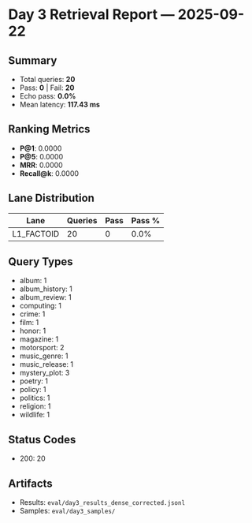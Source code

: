 # Day 3 Retrieval Report — 2025-09-22

## Summary

- Total queries: **20**
- Pass: **0**  |  Fail: **20**
- Echo pass: **0.0%**
- Mean latency: **117.43 ms**

## Ranking Metrics
- **P@1**: 0.0000
- **P@5**: 0.0000
- **MRR**: 0.0000
- **Recall@k**: 0.0000

## Lane Distribution
| Lane | Queries | Pass | Pass % |
|------|---------|------|--------|
| L1_FACTOID | 20 | 0 | 0.0% |

## Query Types
- album: 1
- album_history: 1
- album_review: 1
- computing: 1
- crime: 1
- film: 1
- honor: 1
- magazine: 1
- motorsport: 2
- music_genre: 1
- music_release: 1
- mystery_plot: 3
- poetry: 1
- policy: 1
- politics: 1
- religion: 1
- wildlife: 1

## Status Codes
- 200: 20

## Artifacts
- Results: `eval/day3_results_dense_corrected.jsonl`
- Samples: `eval/day3_samples/`

